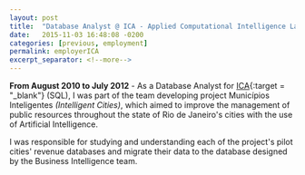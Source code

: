 ```yaml
---
layout: post
title:  "Database Analyst @ ICA - Applied Computational Intelligence Lab"
date:   2015-11-03 16:48:08 -0200
categories: [previous, employment]
permalink: employerICA
excerpt_separator: <!--more-->
---
```

<b>From August 2010 to July 2012</b> - As a Database Analyst for [ICA](http://www.ica.ele.puc-rio.br){:target = "_blank"} (<span class="skill">SQL</span>), I was part of the team developing project Municípios Inteligentes <i>(Intelligent Cities)</i>, which aimed to improve the management of public resources throughout the state of Rio de Janeiro's cities with the use of Artificial Intelligence.

I was responsible for studying and understanding each of the project's pilot cities' revenue databases and migrate their data to the database designed by the Business Intelligence team.
<!--more-->
